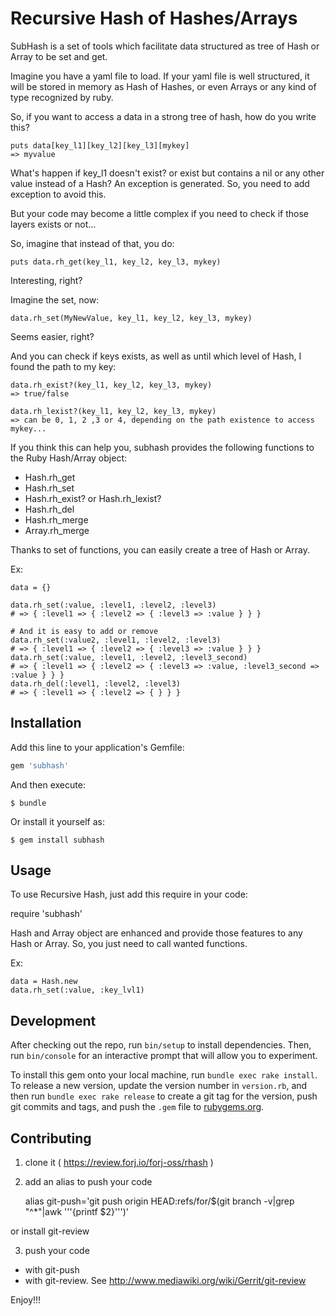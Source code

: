 # Recursive Hash of Hashes/Arrays

SubHash is a set of tools which facilitate data structured as tree of Hash or Array to be
set and get.

Imagine you have a yaml file to load. If your yaml file is well structured, it will be stored 
in memory as Hash of Hashes, or even Arrays or any kind of type recognized by ruby.

So, if you want to access a data in a strong tree of hash, how do you write this?

    puts data[key_l1][key_l2][key_l3][mykey]
    => myvalue

What's happen if key\_l1 doesn't exist? or exist but contains a nil or any other value instead of a Hash?
An exception is generated. So, you need to add exception to avoid this.

But your code may become a little complex if you need to check if those layers exists or not...

So, imagine that instead of that, you do:

    puts data.rh_get(key_l1, key_l2, key_l3, mykey)

Interesting, right?

Imagine the set, now:

    data.rh_set(MyNewValue, key_l1, key_l2, key_l3, mykey)

Seems easier, right?

And you can check if keys exists, as well as until which level of Hash, I found the path to my key:

    data.rh_exist?(key_l1, key_l2, key_l3, mykey)
    => true/false

    data.rh_lexist?(key_l1, key_l2, key_l3, mykey)
    => can be 0, 1, 2 ,3 or 4, depending on the path existence to access mykey...

If you think this can help you, subhash provides the following functions to the Ruby Hash/Array object:

- Hash.rh\_get
- Hash.rh\_set
- Hash.rh\_exist? or Hash.rh\_lexist?
- Hash.rh\_del
- Hash.rh\_merge
- Array.rh\_merge

Thanks to set of functions, you can easily create a tree of Hash or Array.

Ex:
 
    data = {}

    data.rh_set(:value, :level1, :level2, :level3)
    # => { :level1 => { :level2 => { :level3 => :value } } }

    # And it is easy to add or remove
    data.rh_set(:value2, :level1, :level2, :level3)
    # => { :level1 => { :level2 => { :level3 => :value } } }
    data.rh_set(:value, :level1, :level2, :level3_second)
    # => { :level1 => { :level2 => { :level3 => :value, :level3_second => :value } } }
    data.rh_del(:level1, :level2, :level3)
    # => { :level1 => { :level2 => { } } }

## Installation

Add this line to your application's Gemfile:

```ruby
gem 'subhash'
```

And then execute:

    $ bundle

Or install it yourself as:

    $ gem install subhash

## Usage

To use Recursive Hash, just add this require in your code:

require 'subhash'

Hash and Array object are enhanced and provide those features to any Hash or Array. So, you just need to 
call wanted functions.

Ex: 

    data = Hash.new
    data.rh_set(:value, :key_lvl1)

## Development

After checking out the repo, run `bin/setup` to install dependencies. Then, run `bin/console` for an interactive prompt that will allow you to experiment.

To install this gem onto your local machine, run `bundle exec rake install`. To release a new version, update the version number in `version.rb`, and then run `bundle exec rake release` to create a git tag for the version, push git commits and tags, and push the `.gem` file to [rubygems.org](https://rubygems.org).

## Contributing

1. clone it ( https://review.forj.io/forj-oss/rhash ) 
2. add an alias to push your code

    alias git-push='git push origin HEAD:refs/for/$(git branch -v|grep "^\*"|awk '\''{printf $2}'\'')'

  or install git-review

3. push your code
  * with git-push
  * with git-review. See http://www.mediawiki.org/wiki/Gerrit/git-review
  

Enjoy!!! 
